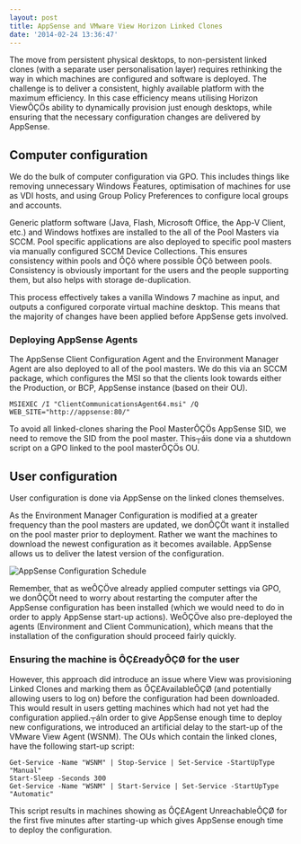 ```yaml
---
layout: post
title: AppSense and VMware View Horizon Linked Clones
date: '2014-02-24 13:36:47'
---
```


The move from persistent physical desktops, to non-persistent linked clones (with a separate user personalisation layer) requires rethinking the way in which machines are configured and software is deployed. The challenge is to deliver a consistent, highly available platform with the maximum efficiency. In this case efficiency means utilising Horizon ViewÔÇÖs ability to dynamically provision just enough desktops, while ensuring that the necessary configuration changes are delivered by AppSense.

## Computer configuration

We do the bulk of computer configuration via GPO. This includes things like removing unnecessary Windows Features, optimisation of machines for use as VDI hosts, and using Group Policy Preferences to configure local groups and accounts.

Generic platform software (Java, Flash, Microsoft Office, the App-V Client, etc.) and Windows hotfixes are installed to the all of the Pool Masters via SCCM. Pool specific applications are also deployed to specific pool masters via manually configured SCCM Device Collections. This ensures consistency within pools and ÔÇô where possible ÔÇô between pools. Consistency is obviously important for the users and the people supporting them, but also helps with storage de-duplication.

This process effectively takes a vanilla Windows 7 machine as input, and outputs a configured corporate virtual machine desktop. This means that the majority of changes have been applied before AppSense gets involved.

### Deploying AppSense Agents

The AppSense Client Configuration Agent and the Environment Manager Agent are also deployed to all of the pool masters. We do this via an SCCM package, which configures the MSI so that the clients look towards either the Production, or BCP, AppSense instance (based on their OU).

`MSIEXEC /I "ClientCommunicationsAgent64.msi" /Q WEB_SITE="http://appsense:80/"`

To avoid all linked-clones sharing the Pool MasterÔÇÖs AppSense SID, we need to remove the SID from the pool master. This┬áis done via a shutdown script on a GPO linked to the pool masterÔÇÖs OU.


## User configuration

User configuration is done via AppSense on the linked clones themselves.

As the Environment Manager Configuration is modified at a greater frequency than the pool masters are updated, we donÔÇÖt want it installed on the pool master prior to deployment. Rather we want the machines to download the newest configuration as it becomes available. AppSense allows us to deliver the latest version of the configuration.

![AppSense Configuration Schedule](/content/images/2016/01/AppSense-Configuration-Schedule.png)

Remember, that as weÔÇÖve already applied computer settings via GPO, we donÔÇÖt need to worry about restarting the computer after the AppSense configuration has been installed (which we would need to do in order to apply AppSense start-up actions). WeÔÇÖve also pre-deployed the agents (Environment and Client Communication), which means that the installation of the configuration should proceed fairly quickly.


### Ensuring the machine is ÔÇ£readyÔÇØ for the user

However, this approach did introduce an issue where View was provisioning Linked Clones and marking them as ÔÇ£AvailableÔÇØ (and potentially allowing users to log on) before the configuration had been downloaded. This would result in users getting machines which had not yet had the configuration applied.┬áIn order to give AppSense enough time to deploy new configurations, we introduced an artificial delay to the start-up of the VMware View Agent (WSNM). The OUs which contain the linked clones, have the following start-up script:

```
Get-Service -Name "WSNM" | Stop-Service | Set-Service -StartUpType "Manual"
Start-Sleep -Seconds 300
Get-Service -Name "WSNM" | Start-Service | Set-Service -StartUpType "Automatic"
```
This script results in machines showing as ÔÇ£Agent UnreachableÔÇØ for the first five minutes after starting-up which gives AppSense enough time to deploy the configuration.